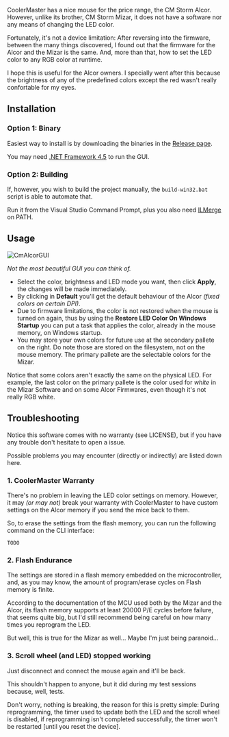 CoolerMaster has a nice mouse for the price range, the CM Storm Alcor. However, unlike its brother, CM Storm Mizar, it does not have a software nor any means of changing the LED color.

Fortunately, it's not a device limitation: After reversing into the firmware, between the many things discovered, I found out that the firmware for the Alcor and the Mizar is the same. And, more than that, how to set the LED color to any RGB color at runtime.

I hope this is useful for the Alcor owners. I specially went after this because the brightness of any of the predefined colors except the red wasn't really confortable for my eyes.

## Installation

### Option 1: Binary

Easiest way to install is by downloading the binaries in the [Release page](https://github.com/thelink2012/cmalcor/releases).

You may need [.NET Framework 4.5](https://www.microsoft.com/pt-br/download/details.aspx?id=30653) to run the GUI.

### Option 2: Building

If, however, you wish to build the project manually, the `build-win32.bat` script is able to automate that.

Run it from the Visual Studio Command Prompt, plus you also need [ILMerge](https://www.microsoft.com/en-us/download/details.aspx?id=17630) on PATH.

## Usage

![CmAlcorGUI](http://i.imgur.com/ZpXAZWM.png)

_Not the most beautiful GUI you can think of._

 + Select the color, brightness and LED mode you want, then click **Apply**, the changes will be made immediately.
 + By clicking in **Default** you'll get the default behaviour of the Alcor _(fixed colors on certain DPI)_.
 + Due to firmware limitations, the color is not restored when the mouse is turned on again, thus by using the **Restore LED Color On Windows Startup** you can put a task that applies the color, already in the mouse memory, on Windows startup.
 + You may store your own colors for future use at the secondary pallete on the right. Do note those are stored on the filesystem, not on the mouse memory. The primary pallete are the selectable colors for the Mizar.

Notice that some colors aren't exactly the same on the physical LED. For example, the last color on the primary pallete is the color used for *white* in the Mizar Software and on some Alcor Firmwares, even though it's not really RGB white.

## Troubleshooting

Notice this software comes with no warranty (see LICENSE), but if you have any trouble don't hesitate to open a issue.

Possible problems you may encounter (directly or indirectly) are listed down here.

### 1. CoolerMaster Warranty

There's no problem in leaving the LED color settings on memory. However, it may _(or may not)_ break your warranty with CoolerMaster to have custom settings on the Alcor memory if you send the mice back to them.

So, to erase the settings from the flash memory, you can run the following command on the CLI interface:

    TODO

### 2. Flash Endurance

The settings are stored in a flash memory embedded on the microcontroller, and, as you may know, the amount of program/erase cycles on Flash memory is finite.

According to the documentation of the MCU used both by the Mizar and the Alcor, its flash memory supports at least 20000 P/E cycles before failure, that seems quite big, but I'd still recommend being careful on how many times you reprogram the LED.

But well, this is true for the Mizar as well... Maybe I'm just being paranoid...

### 3. Scroll wheel (and LED) stopped working

Just disconnect and connect the mouse again and it'll be back.

This shouldn't happen to anyone, but it did during my test sessions because, well, tests.

Don't worry, nothing is breaking, the reason for this is pretty simple: During reprogramming, the timer used to update both the LED and the scroll wheel is disabled, if reprogramming isn't completed successfully, the timer won't be restarted [until you reset the device].
